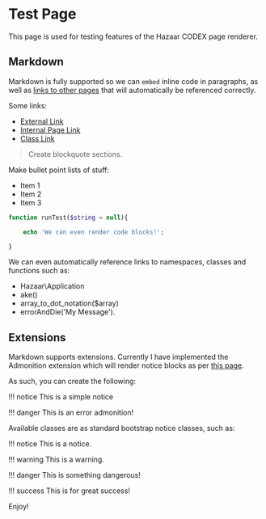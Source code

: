 # Test Page

This page is used for testing features of the Hazaar CODEX page renderer.

## Markdown

Markdown is fully supported so we can `embed` inline code in paragraphs, as well as [links to other pages](index.md) that will automatically be referenced correctly.

Some links:

* [External Link](http://www.google.com)
* [Internal Page Link](index.md)
* [Class Link](\Hazaar\Application)

> Create blockquote sections.

Make bullet point lists of stuff:

* Item 1
* Item 2
* Item 3

```php
function runTest($string = null){

    echo 'We can even render code blocks!';

}
```

We can even automatically reference links to namespaces, classes and functions such as:

* Hazaar\Application
* ake()
* array_to_dot_notation($array)
* errorAndDie('My Message').

## Extensions

Markdown supports extensions.  Currently I have implemented the Admonition extension which will render notice blocks as per [this page](https://github.com/Python-Markdown/markdown/blob/master/docs/extensions/admonition.md).

As such, you can create the following:

!!! notice
    This is a simple notice

!!! danger
    This is an error admonition!

Available classes are as standard bootstrap notice classes, such as:

!!! notice
    This is a notice.

!!! warning
    This is a warning.

!!! danger
    This is something dangerous!

!!! success
    This is for great success!

Enjoy!